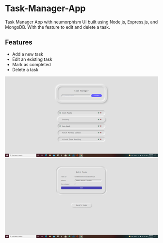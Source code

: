 # Task-Manager-App
Task Manager App with neumorphism UI built using Node.js, Express.js, and MongoDB. With the feature to edit and delete a task.

## Features
- Add a new task
- Edit an existing task
- Mark as completed
- Delete a task

![screenshot](./assets/screenshot1.png)
![screenshot1](./assets/screenshot2.png)
